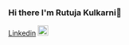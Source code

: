 ### Hi there I'm Rutuja Kulkarni👋
[Linkedin](https://www.linkedin.com/in/rutuja-kulkarni-64839b170/)
<img src='https://brand.linkedin.com/content/dam/me/business/en-us/amp/brand-site/v2/bg/LI-Bug.svg.original.svg' width='21' height='21'>
<!--
**rutujak26/rutujak26** is a ✨ _special_ ✨ repository because its `README.md` (this file) appears on your GitHub profile.

Here are some ideas to get you started:

- 🔭 I’m currently working on ...
- 🌱 I’m currently learning ...
- 👯 I’m looking to collaborate on ...
- 🤔 I’m looking for help with ...
- 💬 Ask me about ...
- 📫 How to reach me: ...
- 😄 Pronouns: ...
- ⚡ Fun fact: ...
-->
